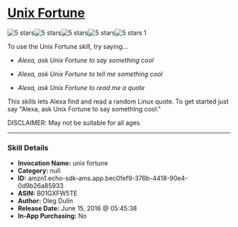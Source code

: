 # [Unix Fortune](http://alexa.amazon.com/#skills/amzn1.echo-sdk-ams.app.bec0fef9-376b-4418-90e4-0d9b26a85933)
![5 stars](../../images/ic_star_black_18dp_1x.png)![5 stars](../../images/ic_star_black_18dp_1x.png)![5 stars](../../images/ic_star_black_18dp_1x.png)![5 stars](../../images/ic_star_black_18dp_1x.png)![5 stars](../../images/ic_star_black_18dp_1x.png) 1

To use the Unix Fortune skill, try saying...

* *Alexa, ask Unix Fortune to say something cool*

* *Alexa, ask Unix Fortune to tell me something cool*

* *Alexa, ask Unix Fortune to read me a quote*

This skills lets Alexa find and read a random Linux quote. To get started just say "Alexa, ask Unix Fortune to say something cool."

DISCLAIMER: May not be suitable for all ages.

***

### Skill Details

* **Invocation Name:** unix fortune
* **Category:** null
* **ID:** amzn1.echo-sdk-ams.app.bec0fef9-376b-4418-90e4-0d9b26a85933
* **ASIN:** B01GXFW5TE
* **Author:** Oleg Dulin
* **Release Date:** June 15, 2016 @ 05:45:38
* **In-App Purchasing:** No

